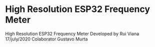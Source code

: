 # High Resolution ESP32 Frequency Meter
High Resolution ESP32 Frequency Meter 
Developed by Rui Viana 17/july/2020
Colaborator Gustavo Murta 


